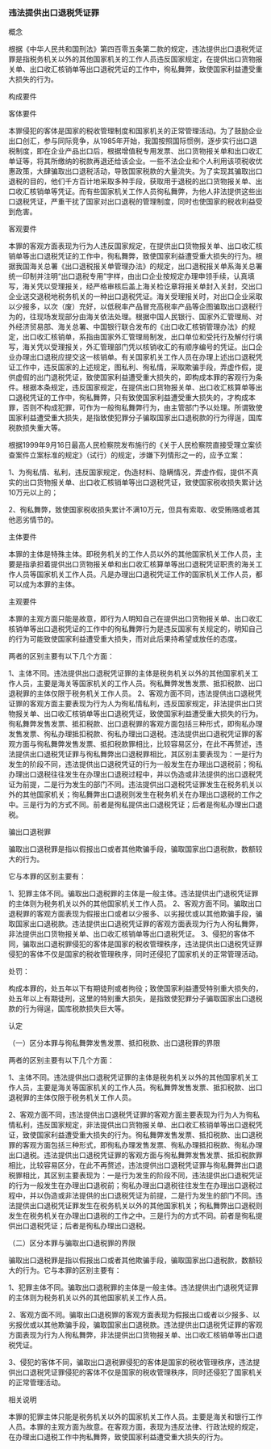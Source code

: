 ### 违法提供出口退税凭证罪
 概念 

根据《中华人民共和国刑法》第四百零五条第二款的规定，违法提供出口退税凭证罪是指税务机关以外的其他国家机关的工作人员违反国家规定，在提供出口货物报关单、出口收汇核销单等出口退税凭证的工作中，徇私舞弊，致使国家利益遭受重大损失的行为。

 构成要件 

客体要件

本罪侵犯的客体是国家的税收管理制度和国家机关的正常管理活动。为了鼓励企业出口创汇，参与同际竞争，从1985年开始，我国按照国际惯例，逐步实行出口退税制度，即在企业产品出口后，根据增值税专用发票、出口货物报关单和出口收汇单证等，将其所缴纳的税款再退还给该企业。一些不法企业和个人利用该项税收优惠政策，大肆骗取出口退税活动，导致国家税款的大量流失。为了实现其骗取出口退税的目的，他们千方百计地采取多种手段，获取用于退税的出口货物报关单、出口收汇核销单等凭证。而有些国家机关工作人员徇私舞弊，为他人非法提供这些出口退税凭证，严重干扰了国家对出口退税的管理制度，同时也使国家的税收利益受到危害。

客观要件

本罪的客观方面表现为行为人违反国家规定，在提供出口货物报关单、出口收汇核销单等出口退税凭证的工作中，徇私舞弊，致使国家利益遭受重大损失的行为。根据我国海关总署《出口退税报关单管理办法》的规定，出口退税报关单系海关总署统一印制并注明“出口退税专用”字样，由出口企业按规定办理申领手续，认真填写，海关凭以受理报关，经严格审核后盖上海关检讫章将报关单封入关封，交出口企业送交退税地税务机关的一种出口退税凭证。海关受理报关时，对出口企业采取以少报多，以次（废）充好，以低税率产品冒充高税率产品等企图骗取出口退税行为的，往现场发现部分由海关依法处理。根据中国人民银行、国家外汇管理局、对外经济贸易部、海关总署、中国银行联合发布的《出口收汇核销管理办法》的规定，出口收汇核销单，系指由国家外汇管理局制发，出口单位和受托行及解付行填写，海关凭以受理报关，外汇管理部门凭以核销收汇的有顺序编号的凭证。出口企业办理出口退税应提交这一核销单。有关国家机关工作人员在办理上述出口退税凭证工作中，违反国家的上述规定，图私利、徇私情，采取欺骗手段，弄虚作假，提供虚假的出门退税凭证，致使国家利益遭受重大损失的，即构成本罪的客观行为条件。根据本条规定，违反国家规定，在提供出口货物报关单、出口收汇核算单等出口退税凭证的工作中，徇私舞弊，只有致使国家利益遭受重大损失的，才构成本罪，否则不构成犯罪，可作为一般徇私舞弊行为，由主管部门予以处理。所谓致使国家利益遭受重大损失，是指致使犯罪分子骗取国家出口退税款的行为得逞，国库税款损失重大等。

根据1999年9月16日最高人民检察院发布施行的《关于人民检察院直接受理立案侦查案件立案标准的规定》（试行）的规定，涉嫌下列情形之一的，应予立案：

1、为徇私情、私利，违反国家规定，伪造材料、隐瞒情况，弄虚作假，提供不真实的出口货物报关单、出口收汇核销单等出口退税凭证，致使国家税收损失累计达10万元以上的；

2、徇私舞弊，致使国家税收损失累计不满10万元，但具有索取、收受贿赂或者其他恶劣情节的。

主体要件

本罪的主体是特殊主体。即税务机关的工作人员以外的其他国家机关工作人员，主要是指承担着提供出口货物报关单和出口收汇核算单等出口退税凭证职责的海关工作人员等国家机关工作人员。凡是办理出口退税凭证工作的国家机关工作人员，都可以成为本罪的主体。

主观要件

本罪的主观方面只能是故意，即行为人明知自己在提供出口货物报关单、出口收汇核销单等出口退税凭证的工作中的徇私舞弊行为是违反国家有关规定的，明知自己的行为可能致使国家利益遭受重大损失，而对此后果持希望或放任的态度。

两者的区别主要有以下几个方面：

1、主体不同。违法提供出口退税凭证罪的主体是税务机关以外的其他国家机关工作人员，主要是海关等国家机关的工作人员。徇私舞弊发售发票、抵扣税款、出口退税罪的主体仅限于税务机关工作人员。 2、客观方面不同，违法提供出口退税凭证罪的客观方面主要表现为行为人为徇私情私利，违反国家规定，非法提供出口货物报关单、出口收汇核销单等出口退税凭证，致使国家利益遭受重大损失的行为。徇私舞弊发售发票、抵扣税款、出口退税罪的客观方面包括三种形式，即徇私办理发售发票、徇私办理抵扣税款、徇私办理出口退税。违法提供出口退税凭证罪的客观方面与徇私舞弊发售发票、抵扣税款罪相比，比较容易区分，在此不再赘述，违法提供出口退税凭证罪与徇私舞弊出口退税罪相比，其区别主要表现为：一是行为发生的阶段不同，违法提供出口退税凭证的行为一般发生在办理出口退税前；徇私办理出口退税往往发生在办理出口退税过程中，并以伪造或非法提供的出口退税凭证为前提，二是行为发生的部门不同。违法提供出口退税凭证罪发生在税务机关以外的其他国家机关；徇私舞弊出口退税则发生在税务机关在办理出口退税的工作之中。三是行为的方式不同。前者是徇私提供出口退税凭证；后者是徇私办理出口退税。

骗出口退税罪

骗取出口退税罪是指以假报出口或者其他欺骗手段，骗取国家出口退税款，数额较大的行为。

它与本罪的区别主要有：

1、犯罪主体不同。骗取出口退税罪的主体是一般主体。违法提供出门退税凭证罪的主体则为税务机关以外的其他国家机关工作人员。 2、客观方面不同。骗取出口退税罪的客观方面表现为假报出口或者以少报多、以劣报优或以其他欺骗手段，骗取国家出口退税款。违法提供出口退税凭证罪的客观方面表现为行为人徇私舞弊，非法提供出口货物报关单、出口收汇核销单等出口退税凭证。 3、侵犯的客体不同，骗取出口退税罪侵犯的客体是国家的税收管理秩序，违法提供出口退税凭证罪侵犯的客体不仅是国家的税收管理秩序，同时还侵犯了国家机关的正常管理活动。

处罚：

构成本罪的，处五年以下有期徒刑或者拘役；致使国家利益遭受特别重大损失的，处五年以上有期徒刑，这里的特别重大损失，是指致使犯罪分子骗取国家出口退税款的行为得逞，国库税款损失巨大等。

 认定 

（一）区分本罪与徇私舞弊发售发票、抵扣税款、出口退税罪的界限

两者的区别主要有以下几个方面：

1、主体不同。违法提供出口退税凭证罪的主体是税务机关以外的其他国家机关工作人员，主要是海关等国家机关的工作人员。徇私舞弊发售发票、抵扣税款、出口退税罪的主体仅限于税务机关工作人员。

2、客观方面不同，违法提供出口退税凭证罪的客观方面主要表现为行为人为徇私情私利，违反国家规定，非法提供出口货物报关单、出口收汇核销单等出口退税凭证，致使国家利益遭受重大损失的行为。徇私舞弊发售发票、抵扣税款、出口退税罪的客观方面包括三种形式，即徇私办理发售发票、徇私办理抵扣税款、徇私办理出口退税。违法提供出口退税凭证罪的客观方面与徇私舞弊发售发票、抵扣税款罪相比，比较容易区分，在此不再赘述，违法提供出口退税凭证罪与徇私舞弊出口退税罪相比，其区别主要表现为：一是行为发生的阶段不同，违法提供出口退税凭证的行为一般发生在办理出口退税前；徇私办理出口退税往往发生在办理出口退税过程中，并以伪造或非法提供的出口退税凭证为前提，二是行为发生的部门不同。违法提供出口退税凭证罪发生在税务机关以外的其他国家机关；徇私舞弊出口退税则发生在税务机关在办理出口退税的工作之中。三是行为的方式不同。前者是徇私提供出口退税凭证；后者是徇私办理出口退税。

（二）区分本罪与骗取出口退税罪的界限

骗取出口退税罪是指以假报出口或者其他欺骗手段，骗取国家出口退税款，数额较大的行为。它与本罪的区别主要有：

1、犯罪主体不同。骗取出口退税罪的主体是一般主体。违法提供出门退税凭证罪的主体则为税务机关以外的其他国家机关工作人员。

2、客观方面不同。骗取出口退税罪的客观方面表现为假报出口或者以少报多、以劣报优或以其他欺骗手段，骗取国家出口退税款。违法提供出口退税凭证罪的客观方面表现为行为人徇私舞弊，非法提供出口货物报关单、出口收汇核销单等出口退税凭证。

3、侵犯的客体不同，骗取出口退税罪侵犯的客体是国家的税收管理秩序，违法提供出口退税凭证罪侵犯的客体不仅是国家的税收管理秩序，同时还侵犯了国家机关的正常管理活动。

 相关说明 

本罪的犯罪主体只能是税务机关以外的国家机关工作人员。主要是海关和银行工作人员。本罪的主观方面为故意。在客观方面，表现为违反法律、行政法规的规定，在办理出口退税工作中拘私舞弊，致使国家利益遭受重大损失的行为。